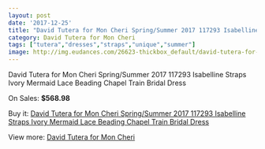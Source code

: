 ```yaml
---
layout: post
date: '2017-12-25'
title: "David Tutera for Mon Cheri Spring/Summer 2017 117293 Isabelline Straps Ivory Mermaid Lace Beading Chapel Train Bridal Dress"
category: David Tutera for Mon Cheri
tags: ["tutera","dresses","straps","unique","summer"]
image: http://img.eudances.com/26623-thickbox_default/david-tutera-for-mon-cheri-spring-summer-2017-117293-isabelline-straps-ivory-mermaid-lace-beading-chapel-train-bridal-dress.jpg
---
```

David Tutera for Mon Cheri Spring/Summer 2017 117293 Isabelline Straps Ivory Mermaid Lace Beading Chapel Train Bridal Dress

On Sales: **$568.98**
<a href="https://www.eudances.com/en/david-tutera-for-mon-cheri/8903-david-tutera-for-mon-cheri-spring-summer-2017-117293-isabelline-straps-ivory-mermaid-lace-beading-chapel-train-bridal-dress.html"><amp-img layout="responsive" width="600" height="600" src="//img.eudances.com/26623-thickbox_default/david-tutera-for-mon-cheri-spring-summer-2017-117293-isabelline-straps-ivory-mermaid-lace-beading-chapel-train-bridal-dress.jpg" alt="David Tutera for Mon Cheri Spring/Summer 2017 117293 Isabelline Straps Ivory Mermaid Lace Beading Chapel Train Bridal Dress 0" /></a>
<a href="https://www.eudances.com/en/david-tutera-for-mon-cheri/8903-david-tutera-for-mon-cheri-spring-summer-2017-117293-isabelline-straps-ivory-mermaid-lace-beading-chapel-train-bridal-dress.html"><amp-img layout="responsive" width="600" height="600" src="//img.eudances.com/26625-thickbox_default/david-tutera-for-mon-cheri-spring-summer-2017-117293-isabelline-straps-ivory-mermaid-lace-beading-chapel-train-bridal-dress.jpg" alt="David Tutera for Mon Cheri Spring/Summer 2017 117293 Isabelline Straps Ivory Mermaid Lace Beading Chapel Train Bridal Dress 1" /></a>
<a href="https://www.eudances.com/en/david-tutera-for-mon-cheri/8903-david-tutera-for-mon-cheri-spring-summer-2017-117293-isabelline-straps-ivory-mermaid-lace-beading-chapel-train-bridal-dress.html"><amp-img layout="responsive" width="600" height="600" src="//img.eudances.com/26624-thickbox_default/david-tutera-for-mon-cheri-spring-summer-2017-117293-isabelline-straps-ivory-mermaid-lace-beading-chapel-train-bridal-dress.jpg" alt="David Tutera for Mon Cheri Spring/Summer 2017 117293 Isabelline Straps Ivory Mermaid Lace Beading Chapel Train Bridal Dress 2" /></a>

Buy it: [David Tutera for Mon Cheri Spring/Summer 2017 117293 Isabelline Straps Ivory Mermaid Lace Beading Chapel Train Bridal Dress](https://www.eudances.com/en/david-tutera-for-mon-cheri/8903-david-tutera-for-mon-cheri-spring-summer-2017-117293-isabelline-straps-ivory-mermaid-lace-beading-chapel-train-bridal-dress.html "David Tutera for Mon Cheri Spring/Summer 2017 117293 Isabelline Straps Ivory Mermaid Lace Beading Chapel Train Bridal Dress")

View more: [David Tutera for Mon Cheri](https://www.eudances.com/en/128-david-tutera-for-mon-cheri "David Tutera for Mon Cheri")